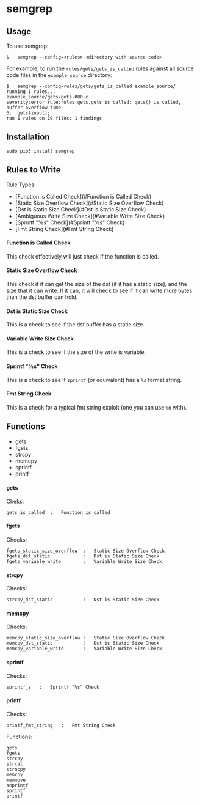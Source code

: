 # semgrep

## Usage

To use semgrep:
```
$	semgrep --config=<rules> <directory with source code>
```

For example, to run the `rules/gets/gets_is_called` rules against all source code files in the `example_source` directory:
```
$	semgrep --config=rules/gets/gets_is_called example_source/
running 1 rules...
example_source/gets/gets-000.c
severity:error rule:rules.gets.gets_is_called: gets() is called, buffer overflow time
6:	gets(input);
ran 1 rules on 19 files: 1 findings
```

## Installation

```
sudo pip3 install semgrep
```

## Rules to Write

Rule Types:

* [Function is Called Check](#Function is Called Check)
* [Static Size Overflow Check](#Static Size Overflow Check)
* [Dst is Static Size Check](#Dst is Static Size Check)
* [Ambiguous Write Size Check](#Variable Write Size Check)
* [Sprintf "%s" Check](#Sprintf "%s" Check)
* [Fmt String Check](#Fmt String Check)

#### Function is Called Check

This check effectively will just check if the function is called.

#### Static Size Overflow Check

This check if it can get the size of the dst (if it has a static size), and the size that it can write. If it can, it will check to see if it can write more bytes than the dst buffer can hold.

#### Dst is Static Size Check

This is a check to see if the dst buffer has a static size.

#### Variable Write Size Check

This is a check to see if the size of the write is variable.

#### Sprintf "%s" Check

This is a check to see if `sprintf` (or equivalent) has a `%s` format string.

#### Fmt String Check

This is a check for a typical fmt string exploit (one you can use `%n` with).


## Functions

* gets
* fgets
* strcpy
* memcpy
* sprintf
* printf

#### gets

Cheks:
```
gets_is_called	:	Function is called
```

#### fgets

Checks:
```
fgets_static_size_overflow	:	Static Size Overflow Check
fgets_dst_static			:	Dst is Static Size Check
fgets_variable_write		:	Variable Write Size Check
```

#### strcpy

Checks:
```
strcpy_dst_static			:	Dst is Static Size Check
```

#### memcpy

Checks:
```
memcpy_static_size_overflow	:	Static Size Overflow Check
memcpy_dst_static			:	Dst is Static Size Check
memcpy_variable_write		:	Variable Write Size Check
```

#### sprintf

Checks:
```
sprintf_s	:	Sprintf "%s" Check
```

#### printf

Checks:
```
printf_fmt_string	:	Fmt String Check
```

Functions:
```
gets
fgets
strcpy
strcat
strncpy
memcpy
memmove
snprintf
sprintf
printf
```